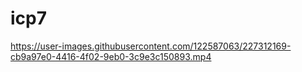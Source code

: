 # icp7

https://user-images.githubusercontent.com/122587063/227312169-cb9a97e0-4416-4f02-9eb0-3c9e3c150893.mp4

